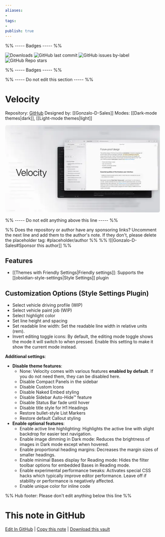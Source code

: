 ```yaml
---
aliases:
- 
tags: 
- 
publish: true
---
```


%% ----- Badges ----- %%

![Downloads](https://img.shields.io/badge/downloads-9064-573E7A?style=for-the-badge&logo=)
![GitHub last commit](https://img.shields.io/github/last-commit/Gonzalo-D-Sales/obsidian-velocity?color=573E7A&label=last%20update&logo=github&style=for-the-badge)
![GitHub issues by-label](https://img.shields.io/github/issues/Gonzalo-D-Sales/obsidian-velocity/help%20wanted?color=573E7A&logo=github&style=for-the-badge) 
![GitHub Repo stars](https://img.shields.io/github/stars/Gonzalo-D-Sales/obsidian-velocity?color=573E7A&logo=github&style=for-the-badge)

%% ----- Badges ----- %%

%% ----- Do not edit this section ----- %%

# Velocity

Repository: [GitHub](https://github.com/Gonzalo-D-Sales/obsidian-velocity)
Designed by: [[Gonzalo-D-Sales]]
Modes: [[Dark-mode themes|dark]], [[Light-mode themes|light]]



![screenshot](https://github.com/Gonzalo-D-Sales/obsidian-velocity/raw/HEAD/assets/thumbnail.png)

%% ----- Do not edit anything above this line ----- %% 

%% Does the repository or author have any sponsoring links? Uncomment the next line and add them to the author's note. If they don't, please delete the placeholder tag: #placeholder/author %%
%% ![[Gonzalo-D-Sales#Sponsor this author]] %%


## Features

- [[Themes with Friendly Settings|Friendly settings]]: Supports the [[obsidian-style-settings|Style Settings]] plugin

## Customization Options (Style Settings Plugin) 
- Select vehicle driving profile (WIP)
- Select vehicle paint job (WIP)
- Select highlight color
- Set line height and spacing
- Set readable line width: Set the readable line width in relative units (rem).
- Invert editing toggle icons: By default, the editing mode toggle shows the mode it will switch to when pressed. Enable this setting to make it show the current mode instead.

**Additional settings**: 
- **Disable theme features**: 
    - None: Velocity comes with various features **enabled by default**. If you do not need them, they can be disabled here.
    - Disable Compact Panels in the sidebar
    - Disable Custom Icons
    - Disable Naked Embed styling
    - Disable Sidebar Auto-Hide™ feature
    - Disable Status Bar fade until hover
    - Disable title style for H1 Headings
    - Restore bullet-style List Markers
    - Restore default Callout styling
- **Enable optional features**: 
    - Enable active line highlighting: Highlights the active line with slight backdrop for easier text navigation.
    - Enable image dimming in Dark mode: Reduces the brightness of images in Dark mode except when hovered.
    - Enable proportional heading margins: Decreases the margin sizes of smaller headings.
    - Enable minimal Bases display for Reading mode: Hides the filter toolbar options for embedded Bases in Reading mode.
    - Enable experimental performance tweaks: Activates special CSS hacks which typically improve editor performance. Leave off if stability or performance is negatively affected.
    - Enable unique color for inline code


%% Hub footer: Please don't edit anything below this line %%

# This note in GitHub

<span class="git-footer">[Edit In GitHub](https://github.dev/obsidian-community/obsidian-hub/blob/main/02%20-%20Community%20Expansions/02.05%20All%20Community%20Expansions/Themes/Velocity.md "git-hub-edit-note") | [Copy this note](https://raw.githubusercontent.com/obsidian-community/obsidian-hub/main/02%20-%20Community%20Expansions/02.05%20All%20Community%20Expansions/Themes/Velocity.md "git-hub-copy-note") | [Download this vault](https://github.com/obsidian-community/obsidian-hub/archive/refs/heads/main.zip "git-hub-download-vault") </span>
